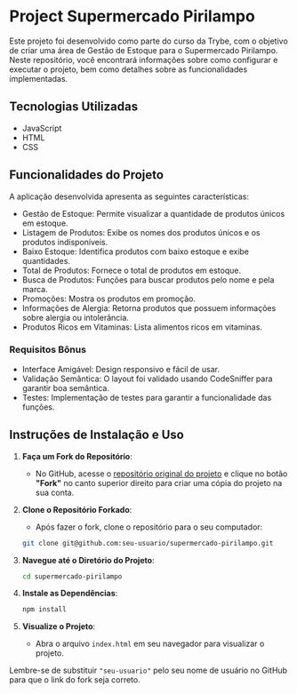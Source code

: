# Project Supermercado Pirilampo

Este projeto foi desenvolvido como parte do curso da Trybe, com o objetivo de criar uma área de Gestão de Estoque para o Supermercado Pirilampo. Neste repositório, você encontrará informações sobre como configurar e executar o projeto, bem como detalhes sobre as funcionalidades implementadas.

## Tecnologias Utilizadas

- JavaScript
- HTML
- CSS

## Funcionalidades do Projeto

A aplicação desenvolvida apresenta as seguintes características:

- Gestão de Estoque: Permite visualizar a quantidade de produtos únicos em estoque.
- Listagem de Produtos: Exibe os nomes dos produtos únicos e os produtos indisponíveis.
- Baixo Estoque: Identifica produtos com baixo estoque e exibe quantidades.
- Total de Produtos: Fornece o total de produtos em estoque.
- Busca de Produtos: Funções para buscar produtos pelo nome e pela marca.
- Promoções: Mostra os produtos em promoção.
- Informações de Alergia: Retorna produtos que possuem informações sobre alergia ou intolerância.
- Produtos Ricos em Vitaminas: Lista alimentos ricos em vitaminas.

### Requisitos Bônus
- Interface Amigável: Design responsivo e fácil de usar.
- Validação Semântica: O layout foi validado usando CodeSniffer para garantir boa semântica.
- Testes: Implementação de testes para garantir a funcionalidade das funções.

## Instruções de Instalação e Uso

1. **Faça um Fork do Repositório**:
   - No GitHub, acesse o [repositório original do projeto](https://github.com/JyojiTenguam/supermercado-pirilampo) e clique no botão **"Fork"** no canto superior direito para criar uma cópia do projeto na sua conta.

2. **Clone o Repositório Forkado**:
   - Após fazer o fork, clone o repositório para o seu computador:

    ```bash
    git clone git@github.com:seu-usuario/supermercado-pirilampo.git
    ```

3. **Navegue até o Diretório do Projeto**:

    ```bash
    cd supermercado-pirilampo
    ```

4. **Instale as Dependências**:

    ```bash
    npm install
    ```

5. **Visualize o Projeto**:
   - Abra o arquivo `index.html` em seu navegador para visualizar o projeto.

Lembre-se de substituir `"seu-usuario"` pelo seu nome de usuário no GitHub para que o link do fork seja correto.
